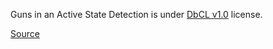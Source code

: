 Guns in an Active State Detection is under [DbCL v1.0](https://opendatacommons.org/licenses/dbcl/1-0/) license.

[Source](https://www.kaggle.com/datasets/ugorjiir/gun-detection)